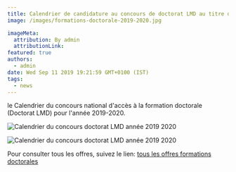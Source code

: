 ```yaml
---
title: Calendrier de candidature au concours de doctorat LMD au titre de  l'année 2019-2020
image: /images/formations-doctorale-2019-2020.jpg

imageMeta:
  attribution: By admin
  attributionLink:
featured: true
authors:
  - admin
date: Wed Sep 11 2019 19:21:59 GMT+0100 (IST)
tags:
  - news
---
```

le Calendrier du concours national d'accès à la formation doctorale (Doctorat LMD) pour l'année 2019-2020.

![Calendrier du concours doctorat LMD année 2019 2020](/images/calendrier-concours-doctorat-2019-2020.jpg)

![Calendrier du concours doctorat LMD année 2019 2020](/images/calendrier-concours-doctorat-2019-2020-2.jpg)

Pour consulter tous les offres, suivez le lien: [tous les offres formations doctorales](/tous-les-offres-de-formations-doctorale-lmd-2019-2020/)
